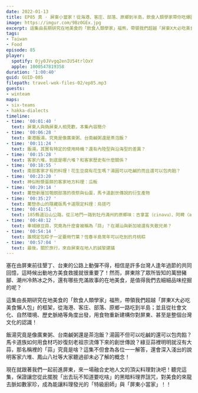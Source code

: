 ```yaml
---
date: 2022-01-13
title: EP85 真 · 屏東小當家！從海港、客庄、部落、原鄉到半島，飲食人類學家帶你吃爆國境之南！ ft. 福熊
image: https://imgur.com/9Bz0GEx.jpg
excerpt: 這集由長期研究在地美食的「飲食人類學家」福熊，帶領我們超越「屏東X大必吃美食懶人包」的框架，從海港、客庄、部落、原鄉一路吃到半島；並且從社會文化、自然環境、歷史脈絡等角度出發，用食物重新建構你對屏東、甚至是整個台灣文化的認識！
tags:
- Taiwan
- Food
episode: 85
player:
  spotify: 0jy0JVvgq2enIU54trlOxY
  apple: 1000547819358
duration: '1:00:40'
guid: GUID-085
filepath: travel-wok-files-02/ep85.mp3
guests:
- winteam
maps:
- six-teams
- hakka-dialects
timeline:
- time: '00:01:40 '
  text: 屏東人與偽屏東人相見歡，本集內容簡介
- time: '00:06:28 '
  text: 東港飯湯，究竟是像廣東粥、台南鹹粥還是茶泡飯？
- time: '00:11:24 '
  text: 飯湯，其實有特定的使用時機？還有內陸型與沿海型的差異？
- time: '00:15:28 '
  text: 客家六堆，到底是哪六堆？和客家歷史有什麼關係？
- time: '00:18:55 '
  text: 南部客家才有的料理！花生豆腐有花生嗎？湯圓可以吃鹹的而且還可以包肉餡？
- time: '00:23:20 '
  text: 神似粉漿蛋餅的客家地方料理：瓜粄
- time: '00:29:14 '
  text: 萬巒新厝加匏朗部落的夜祭與仙蛋，馬卡道創世傳說的衍生產物
- time: '00:35:27 '
  text: 萬巒赤山的隱藏版馬卡道限定料理：烏搓巧
- time: '00:41:51 '
  text: 185縣道沿山公路，從三地門一路到牡丹滿州的原鄉味：吉拿富（cinavu）、阿粺（abai），與部落創新料理推薦
- time: '00:48:12 '
  text: 車城綠豆蒜，究竟為什麼會被稱為「蒜」？在潮汕與新加坡還有失散兄弟？
- time: '00:54:14 '
  text: 誰規定包粽子一定要用竹葉？恆春半島常年可以吃到的月桃粽
- time: '00:57:04 '
  text: 最後，關於旅行，來自屏東在地人的誠摯建議
---
```

塞在由屏東前往墾丁、台東的公路上動彈不得，相信是許多台灣人逢年過節的共同回憶，這時候出動地方美食救援就很重要了！然而，屏東除了眾所皆知的萬巒豬腳、潮州冷熱冰之外，還有哪些充滿故事的在地美食，是值得我們去細細品味挖掘的呢？

這集由長期研究在地美食的「飲食人類學家」福熊，帶領我們超越「屏東X大必吃美食懶人包」的框架，從海港、客庄、部落、原鄉一路吃到半島；並且從社會文化、自然環境、歷史脈絡等角度出發，用食物重新建構你對屏東、甚至是整個台灣文化的認識！

飯湯究竟是像廣東粥、台南鹹粥還是茶泡飯？湯圓不但可以吃鹹的還可以包肉餡？馬卡道族如何用食材巧妙復刻老祖宗流傳下來的創世傳說？綠豆蒜裡明明就沒有大蒜，那名稱裡的「蒜」究竟是啥？這集不但會為各位一一解答，還會深入淺出的說明客家六堆、鳳山八社等大家聽過卻未必了解的概念！

現在就跟著我們一起前進屏東，來一場融合史地人文的頂尖料理對決吧！聽完這集，保證讓您從此擺脫「出去玩不知道要吃啥」的黑暗料理界詛咒，對美食的來龍去脈如數家珍，成為能讓料理發光的「特級廚師」與「屏東小當家」！！


